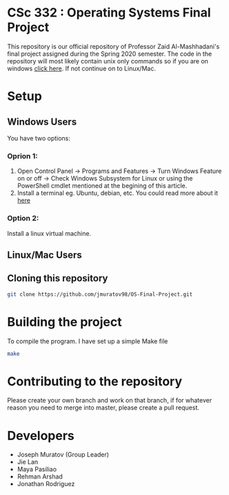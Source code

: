 # CSc 332 : Operating Systems Final Project #

This repository is our official repository of Professor Zaid Al-Mashhadani's final project assigned during the Spring 2020 semester. The code in the repository will most likely contain unix only commands so if you are on windows [click here](#windows). If not continue on to Linux/Mac.

# Setup #

## Windows Users ##
You have two options:
### Oprion 1: ###
1. Open Control Panel -> Programs and Features -> Turn Windows Feature on or off -> Check Windows Subsystem for Linux or using the PowerShell cmdlet mentioned at the begining of this article.
2. Install a terminal eg. Ubuntu, debian, etc.
You could read more about it [here](https://docs.microsoft.com/en-us/windows/wsl/install-win10)

### Option 2: ###
Install a linux virtual machine.

## Linux/Mac Users ##

## Cloning this repository ##
```bash
git clone https://github.com/jmuratov98/OS-Final-Project.git
```

# Building the project #
To compile the program. I have set up a simple Make file
```bash
make
```

# Contributing to the repository #
Please create your own branch and work on that branch, if for whatever reason you need to merge into master, please create a pull request.

# Developers #
* Joseph Muratov (Group Leader)
* Jie Lan
* Maya Pasiliao
* Rehman Arshad
* Jonathan Rodriguez

